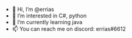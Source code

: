 - 👋 Hi, I’m @errias
- 👀 I’m interested in C#, python
- 🌱 I’m currently learning java
- 📫 You can reach me on discord: errias#6612
